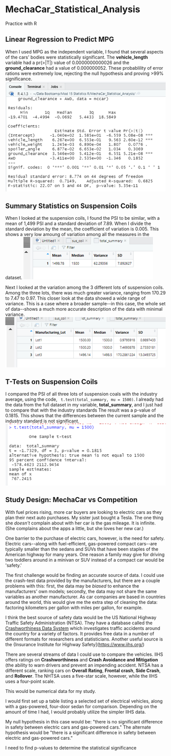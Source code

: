 # MechaCar_Statistical_Analysis
Practice with R

## Linear Regression to Predict MPG
When I used MPG as the independent variable, I found that several aspects of the cars' bodies were statistically significant. The **vehicle_length** variable had a pr(>|T|) value of 0.0000000000026 and the **ground_clearance** had a value of 0.000000052. These probablility of error rations were extremely low, rejecting the null hypothesis and proving >99% significance.
![MPG and other aspects of body style](https://github.com/JDittes/MechaCar_Statistical_Analysis/blob/main/deliverable_1.png)

## Summary Statistics on Suspension Coils
When I looked at the suspension coils, I found the PSI to be similar, with a mean of 1,499 PSI and a standard deviation of 7.89. When I divide the standard deviation by the mean, the coefficient of variation is 0.005. This shows a very low amoung of variation among all the measures in the dataset.
![Summary of all coils](https://github.com/JDittes/MechaCar_Statistical_Analysis/blob/main/d2_total_summary.png)

Next I looked at the variation among the 3 different lots of suspension coils. Among the three lots, there was much greater variance, ranging from 170.29 to 7.47 to 0.97.  This closer look at the data showed a wide range of variance. This is a case where a broader sample--in this case, the whole set of data--shows a much more accurate description of the data with minimal variance. 
![Lot summaries](https://github.com/JDittes/MechaCar_Statistical_Analysis/blob/main/d2_lot_summary.png)

## T-Tests on Suspension Coils
I compared the PSI of all three lots of suspension coals with the industry average, using the code, ``` t.test(total_summary, mu = 1500)```. I already had the data from the full dataset in my variable, **total_summary**, and I just had to compare that with the industry standards
The result was a p-value of 0.1815. This shows that the differences between the current sample and the industry standard is not significant.
![T-test results](https://github.com/JDittes/MechaCar_Statistical_Analysis/blob/main/d3_ttest.png)

## Study Design: MechaCar vs Competition
With fuel prices rising, more car buyers are looking to electric cars as they plan their next auto purchases. My sister just bought a Tesla. The one thing she _doesn't_ complain about with her car is the gas mileage. It is infinite. (She complains about the apps a little, but she loves her new car.)

One barrier to the purchase of electric cars, however, is the need for safety. Electric cars--along with fuel-efficient, gas-powered compact cars--are typically smaller than the sedans and SUVs that have been staples of the American highway for many years. One reason a family may give for driving two toddlers around in a minivan or SUV instead of a compact car would be 'safety.'

The first challenge would be finding an accurate source of data. I could use the crash-test data provided by the manufacturers, but there are a couple problems with this: first, the data may be _biased_ to enhance the manufacturers' own models; secondly, the data may not share the same variables as another manufacturer. As car companies are based in countries around the world, this would give me the extra step of cleaning the data: factoring kilometers per gallon with miles per gallon, for example.

I think the best source of safety data would be the US National Highway Traffic Safety Administration (NTSA). They have a database called the [Crashworthiness Data System](https://www.nhtsa.gov/national-automotive-sampling-system/crashworthiness-data-system) which investigates traffic accidents around the country for a variety of factors. It provides free data in a number of different formats for researchers and statisticians. Another useful source is the {Insurance Institute for Highway Safety](https://www.iihs.org/)

There are several streams of data I could use to compare the vehicles. IIHS offers ratings on **Crashworthiness** and **Crash Avoidance and Mitigation** (the ability to warn drivers and prevent an impending accident.  NTSA has a different scale, ranking cars on **Overall Rating**, **Frontal crash**, **Side Crash**, and **Rollover**. The NHTSA uses a five-star scale, however, while the IIHS uses a four-point scale.

This would be numerical data for my study.

I would first set up a table listing a selected set of electrical vehicles, along with a gas-powered, four-door sedan for comparison. Depending on the amount of time I had, I would probably utilize the simpler IIHS data.

My null hypothesis in this case would be: "there is no significant difference in safety between electric cars and gas-powered cars." The alternate hypothesis would be "there is a significant difference in safety between electric and gas-powered cars."

I need to find p-values to determine the statistical significance
